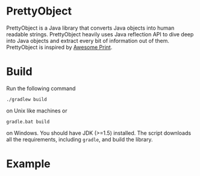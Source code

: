 # PrettyObject

PrettyObject is a Java library that converts Java objects into human readable strings.
PrettyObject heavily uses Java reflection API to dive deep into Java objects and extract every bit of information out of them.
PrettyObject is inspired by [Awesome Print](https://github.com/michaeldv/awesome_print).

# Build
Run the following command

```
./gradlew build
```
on Unix like machines or

```
gradle.bat build
```
on Windows.
You should have JDK (>=1.5) installed.
The script downloads all the requirements, including `gradle`, and build the library.

# Example



